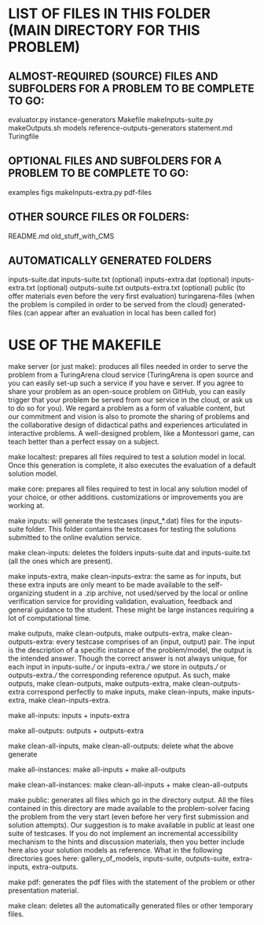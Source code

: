 # LIST OF FILES IN THIS FOLDER (MAIN DIRECTORY FOR THIS PROBLEM)

## ALMOST-REQUIRED (SOURCE) FILES AND SUBFOLDERS FOR A PROBLEM TO BE COMPLETE TO GO:

evaluator.py
instance-generators
Makefile
makeInputs-suite.py
makeOutputs.sh
models
reference-outputs-generators
statement.md
Turingfile


## OPTIONAL FILES AND SUBFOLDERS FOR A PROBLEM TO BE COMPLETE TO GO:

examples
figs
makeInputs-extra.py
pdf-files

## OTHER SOURCE FILES OR FOLDERS:

README.md
old_stuff_with_CMS

## AUTOMATICALLY GENERATED FOLDERS 

inputs-suite.dat
inputs-suite.txt  (optional)
inputs-extra.dat (optional)
inputs-extra.txt (optional)
outputs-suite.txt
outputs-extra.txt (optional)
public (to offer materials even before the very first evaluation)
turingarena-files (when the problem is compiled in order to be served from the cloud)
generated-files (can appear after an evaluation in local has been called for) 

# USE OF THE MAKEFILE

make server (or just make): produces all files needed in order to serve the problem from a TuringArena cloud service (TuringArena is open source and you can easily set-up such a service if you have e server. If you agree to share your problem as an open-souce problem on GitHub, you can easily trigger that your problem be served from our service in the cloud, or ask us to do so for you). We regard a problem as a form of valuable content, but our commitment and vision is also to promote the sharing of problems and the collaborative design of didactical paths and experiences articulated in interactive problems. A well-designed problem, like a Montessori game, can teach better than a perfect essay on a subject.

make localtest: prepares all files required to test a solution model in local. Once this generation is complete, it also executes the evaluation of a default solution model.

make core: prepares all files required to test in local any solution model of your choice, or other additions. customizations or improvements you are working at.

make inputs: will generate the testcases (input_*.dat) files for the inputs-suite folder. This folder contains the testcases for testing the solutions submitted to the online evalution service.

make clean-inputs: deletes the folders inputs-suite.dat and inputs-suite.txt (all the ones which are present).

make inputs-extra, make clean-inputs-extra: the same as for inputs, but these extra inputs are only meant to be made available to the self-organizing student in a .zip archive, not used/served by the local or online verification service for providing validation, evaluation, feedback and general guidance to the student. These might be large instances requiring a lot of computational time.

make outputs, make clean-outputs, make outputs-extra, make clean-outputs-extra: every testcase comprises of an (input, output) pair. The input is the description of a specific instance of the problem/model, the output is the intended answer. Though the correct answer is not always unique, for each input in inputs-suite.*/* or inputs-extra.*/* we store in outputs.*/* or outputs-extra.*/* the corresponding reference oputput. As such, make outputs, make clean-outputs, make outputs-extra, make clean-outputs-extra correspond perfectly to make inputs, make clean-inputs, make inputs-extra, make clean-inputs-extra.

make all-inputs: inputs + inputs-extra

make all-outputs: outputs + outputs-extra

make clean-all-inputs, make clean-all-outputs: delete what the above generate

make all-instances: make all-inputs + make all-outputs

make clean-all-instances: make clean-all-inputs + make clean-all-outputs

make public: generates all files which go in the directory output. All the files contained in this directory are made available to the problem-solver facing the problem from the very start (even before her very first submission and solution attempts). Our suggestion is to make available in public at least one suite of testcases. If you do not implement an incremental accessibility mechanism to the hints and discussion materials, then you better include here also your solution models as reference.
What in the following directories goes here: gallery_of_models, inputs-suite, outputs-suite, extra-inputs, extra-outputs.

make pdf: generates the pdf files with the statement of the problem or other presentation material.

make clean: deletes all the automatically generated files or other temporary files.
